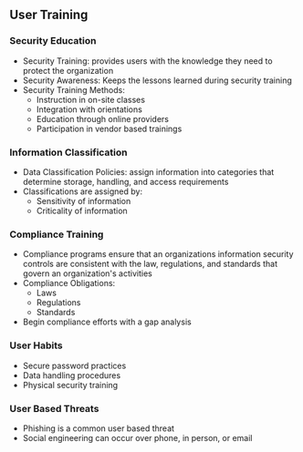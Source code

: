 ## User Training 

### Security Education
* Security Training: provides users with the knowledge they need to protect the organization
* Security Awareness: Keeps the lessons learned during security training
* Security Training Methods:
    * Instruction in on-site classes
    * Integration with orientations
    * Education through online providers
    * Participation in vendor based trainings

### Information Classification
* Data Classification Policies: assign information into categories that determine storage, handling, and access requirements
* Classifications are assigned by:
    * Sensitivity of information
    * Criticality of information
    
### Compliance Training
* Compliance programs ensure that an organizations information security controls are consistent with the law, regulations, and standards that govern an organization's activities
* Compliance Obligations:
    * Laws
    * Regulations
    * Standards
* Begin compliance efforts with a gap analysis

### User Habits
* Secure password practices
* Data handling procedures
* Physical security training

### User Based Threats
* Phishing is a common user based threat
* Social engineering can occur over phone, in person, or email